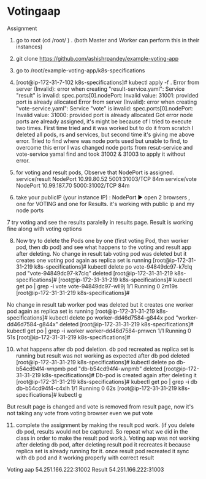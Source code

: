# Votingaap
Assignment 
1. go to root (cd /root/ ) . (both Master and Worker can perform this in their instances)
2. git clone https://github.com/ashishrpandey/example-voting-app
3. go to /root/example-voting-app/k8s-specifications
4. [root@ip-172-31-7-102 k8s-specifications]# kubectl apply -f .
Error from server (Invalid): error when creating "result-service.yaml": Service "result" is invalid: spec.ports[0].nodePort: Invalid value: 31001: provided port is already allocated
Error from server (Invalid): error when creating "vote-service.yaml": Service "vote" is invalid: spec.ports[0].nodePort: Invalid value: 31000: provided port is already allocated
Got error node ports are already assigned, it's might be because of I tried to execute two times. First time tried and it was worked but to do it from scratch I deleted all pods, rs and services, but second time it's giving me above error.
Tried to find where was node ports used but unable to find, to overcome this error  I was changed node ports from resut-service and vote-service yamal find and took 31002 & 31003  to apply it without error.

5. for voting and result pods, Observe that NodePort is assigned.
service/result   NodePort    10.99.80.52      <none>        5001:31003/TCP   84m
service/vote     NodePort    10.99.187.70     <none>        5000:31002/TCP   84m

6. take your publicIP (your instance IP) : NodePort ► open 2 browsers , one for VOTING and one for Results.
it's working with public ip and my node ports 
  
7 try voting and see the results paralelly in results page.
Result is working fine along with voting options

8. Now try to delete the Pods one by one (first voting Pod, then worker pod, then db pod) and see what happens to the voting and result app after deleting.
No change in result tab voting pod was deleted but it creates one voting pod again as replica set is running 
[root@ip-172-31-31-219 k8s-specifications]# kubectl delete po vote-94849dc97-k7clq
pod "vote-94849dc97-k7clq" deleted
[root@ip-172-31-31-219 k8s-specifications]#
[root@ip-172-31-31-219 k8s-specifications]# kubectl get po | grep -i vote
vote-94849dc97-wll9j                               1/1     Running     0          2m19s
[root@ip-172-31-31-219 k8s-specifications]#

No change in result tab worker pod was deleted but it creates one worker pod again as replica set is running 
[root@ip-172-31-31-219 k8s-specifications]# kubectl delete po worker-dd46d7584-g844x
pod "worker-dd46d7584-g844x" deleted
[root@ip-172-31-31-219 k8s-specifications]# kubectl get po | grep -i worker
worker-dd46d7584-pmwcn                             1/1     Running     0          51s
[root@ip-172-31-31-219 k8s-specifications]#

10. what happens after db pod deletion. 
db pod recreated as replica set is running but result was not working as expected after db pod deleted
  [root@ip-172-31-31-219 k8s-specifications]# kubectl delete po db-b54cd94f4-wnpmb
pod "db-b54cd94f4-wnpmb" deleted
[root@ip-172-31-31-219 k8s-specifications]#
Db-pod is created again after deleting it 
[root@ip-172-31-31-219 k8s-specifications]# kubectl get po | grep -i db
db-b54cd94f4-c4xlh                                 1/1     Running     0          62s
[root@ip-172-31-31-219 k8s-specifications]# kubectl g

 But result page is changed and vote is removed from result page, now it's not taking any vote from voting browser even we put vote 

11. complete the assignment by making the result pod work. (if you delete db pod, results would not be captured. So repeat what we did in the class in order to make the result pod work.).
Voting aap was not working after deleting db pod, after deleting result pod it recreates it because replica set is already running for it. once result pod recreated it sync with db pod and it working properly with correct result

Voting aap 
54.251.166.222:31002
Result
54.251.166.222:31003
